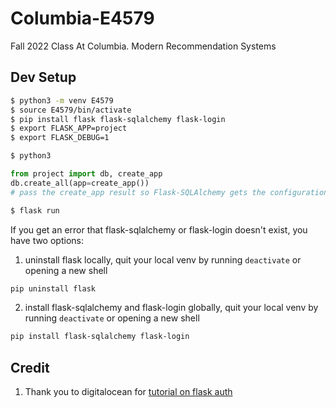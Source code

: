 # Columbia-E4579
Fall 2022 Class At Columbia. Modern Recommendation Systems

## Dev Setup

```bash
$ python3 -m venv E4579
$ source E4579/bin/activate
$ pip install flask flask-sqlalchemy flask-login
$ export FLASK_APP=project
$ export FLASK_DEBUG=1
```

```bash
$ python3
```

```python
from project import db, create_app
db.create_all(app=create_app()) 
# pass the create_app result so Flask-SQLAlchemy gets the configuration.
```

```bash
$ flask run
```

If you get an error that flask-sqlalchemy or flask-login doesn't exist, you have two options:
1. uninstall flask locally, quit your local venv by running `deactivate` or opening a new shell
```bash
pip uninstall flask
```
2. install flask-sqlalchemy and flask-login globally, quit your local venv by running `deactivate` or opening a new shell
```bash
pip install flask-sqlalchemy flask-login
```


## Credit
1. Thank you to digitalocean for [tutorial on flask auth](https://www.digitalocean.com/community/tutorials/how-to-add-authentication-to-your-app-with-flask-login)
